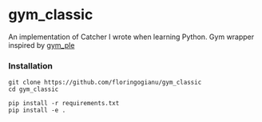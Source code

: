 # gym_classic
An implementation of Catcher I wrote when learning Python. Gym wrapper inspired by [gym_ple](https://github.com/lusob/gym-ple/tree/master/gym_ple)

### Installation
```
git clone https://github.com/floringogianu/gym_classic
cd gym_classic

pip install -r requirements.txt
pip install -e .
```
